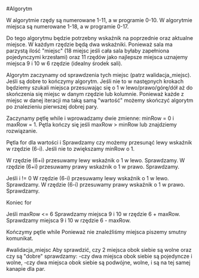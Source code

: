 #Algorytm

W algorytmie rzędy są numerowane 1-11, a w programie 0-10.
W algorytmie miejsca są numerowane 1-18, a w programie 0-17.

Do tego algorytmu będzie potrzebny wskaźnik na poprzednie oraz aktualne miejsce. W każdym rzędzie będą dwa wskaźniki.
Ponieważ sala ma parzystą ilość "miejsc" (18 miejsc jeśli cała sala byłaby zapełniona pojedynczymi krzesłami) oraz 11 rzędów jako najlepsze miejsca
uznajemy miejsca 9 i 10 w 6 rzędzie (idealny środek sali).

Algorytm zaczynamy od sprawdzenia tych miejsc (patrz walidacja_miejsc). Jeśli są dobre to kończymy algorytm.
Jeśli nie to w następnych krokach będziemy szukali miejsca przesuwając się o 1 w lewo/prawo/górę/dół aż do skończenia się miejsc w danym rzędzie lub
kolumnie. Ponieważ każde z miejsc w danej iteracji ma taką samą "wartość" możemy skończyć algorytm po znalezieniu pierwszej dobrej pary.

Zaczynamy pętlę while i wprowadzamy dwie zmienne: minRow = 0 i maxRow = 1. Pętla kończy się jeśli maxRow > minRow lub znajdziemy rozwiązanie.

Pętla for dla wartości i
  Sprawdzamy czy możemy przesunąć lewy wskaźnik w rzędzie (6-i). Jeśli nie to zwiększamy minRow o 1.

  W rzędzie (6+i) przesuwamy lewy wskaźnik o 1 w lewo. Sprawdzamy.
  W rzędzie (6+i) przesuwamy prawy wskaźnik o 1 w prawo. Sprawdzamy.

  Jeśli i != 0
    W rzędzie (6-i) przesuwamy lewy wskaźnik o 1 w lewo. Sprawdzamy.
    W rzędzie (6-i) przesuwamy prawy wskaźnik o 1 w prawo. Sprawdzamy.

Koniec for

Jeśli maxRow <= 6
  Sprawdzamy miejsca 9 i 10 w rzędzie 6 + maxRow.
  Sprawdzamy miejsca 9 i 10 w rzędzie 6 - maxRow.

Kończymy pętle while
Ponieważ nie znaleźliśmy miejsca piszemy smutny komunikat.

#walidacja_miejsc
Aby sprawdzić, czy 2 miejsca obok siebie są wolne oraz czy są "dobre" sprawdzamy:
-czy dwa miejsca obok siebie są pojedyncze i wolne,
-czy dwa miejsca obok siebie są podwójne, wolne, i są na tej samej kanapie dla par.
